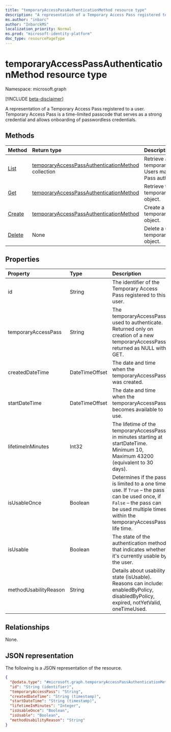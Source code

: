 ```yaml
---
title: "temporaryAccessPassAuthenticationMethod resource type"
description: "A representation of a Temporary Access Pass registered to a user"
ms.author: "inbarc"
author: "InbarckMS"
localization_priority: Normal
ms.prod: "microsoft-identity-platform"
doc_type: resourcePageType
---
```


# temporaryAccessPassAuthenticationMethod resource type

Namespace: microsoft.graph

[!INCLUDE [beta-disclaimer](../../includes/beta-disclaimer.md)]

A representation of a Temporary Access Pass registered to a user. Temporary Access Pass is a time-limited passcode that serves as a strong credential and allows onboarding of passwordless credentials.

## Methods
|Method|Return type|Description|
|:---|:---|:---|
|[List](../api/temporaryaccesspassauthenticationmethod-list.md)|[temporaryAccessPassAuthenticationMethod](../resources/temporaryaccesspassauthenticationmethod.md) collection|Retrieve a list of the user's temporaryAccessPassAuthenticationMethod. Users may only have one Temporary Access Pass authentication method.|
|[Get](../api/temporaryaccesspassauthenticationmethod-get.md)|[temporaryAccessPassAuthenticationMethod](../resources/temporaryaccesspassauthenticationmethod.md)|Retrieve the properties of the user's temporaryAccessPassAuthenticationMethod object.||
|[Create](../api/temporaryaccesspassauthenticationmethod-create.md)|[temporaryAccessPassAuthenticationMethod](../resources/temporaryaccesspassauthenticationmethod.md)|Create a user's temporaryAccessPassAuthenticationMethod object.|
|[Delete](../api/temporaryaccesspassauthenticationmethod-delete.md)|None|Delete a user's temporaryAccessPassAuthenticationMethod object.|

## Properties
|Property|Type|Description|
|:---|:---|:---|
|id|String|The identifier of the Temporary Access Pass registered to this user.|
|temporaryAccessPass|String|The temporaryAccessPass used to authenticate. Returned only on creation of a new temporaryAccessPass; returned as NULL with GET.|
|createdDateTime|DateTimeOffset|The date and time when the temporaryAccessPass was created.|
|startDateTime|DateTimeOffset|The date and time when the temporaryAccessPass becomes available to use.|
|lifetimeInMinutes|Int32|The lifetime of the temporaryAccessPass in minutes starting at startDateTime. Minimum 10, Maximum 43200 (equivalent to 30 days).|
|isUsableOnce|Boolean|Determines if the pass is limited to a one time use. If `True` – the pass can be used once, if `False` – the pass can be used multiple times within the temporaryAccessPass life time.|
|isUsable|Boolean|The state of the authentication method that indicates whether it's currently usable by the user.|
|methodUsabilityReason|String|Details about usability state (isUsable). Reasons can include: enabledByPolicy, disabledByPolicy, expired, notYetValid, oneTimeUsed.|


## Relationships
None.

## JSON representation
The following is a JSON representation of the resource.
<!-- {
  "blockType": "resource",
  "keyProperty": "id",
  "@odata.type": "microsoft.graph.temporaryAccessPassAuthenticationMethod",
  "baseType": "microsoft.graph.authenticationMethod",
  "openType": false
}
-->
``` json
{
  "@odata.type": "#microsoft.graph.temporaryAccessPassAuthenticationMethod",
  "id": "String (identifier)",
  "temporaryAccessPass": "String",
  "createdDateTime": "String (timestamp)",
  "startDateTime": "String (timestamp)",
  "lifetimeInMinutes": "Integer",
  "isUsableOnce": "Boolean",
  "isUsable": "Boolean",
  "methodUsabilityReason": "String"
}
```

